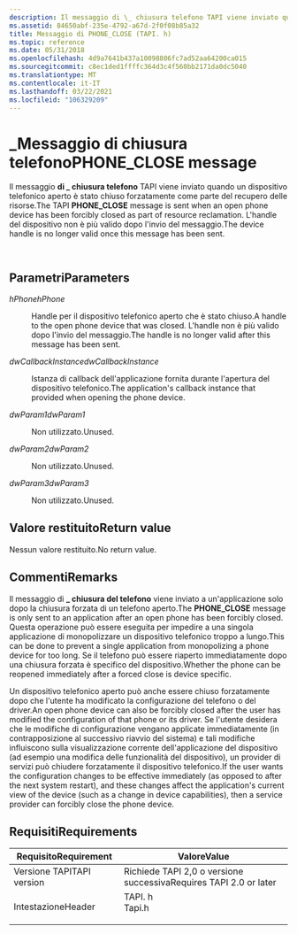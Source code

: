```yaml
---
description: Il messaggio di \_ chiusura telefono TAPI viene inviato quando un dispositivo telefonico aperto è stato chiuso forzatamente come parte del recupero delle risorse. L'handle del dispositivo non è più valido dopo l'invio del messaggio.
ms.assetid: 84650abf-235e-4792-a67d-2f0f08b85a32
title: Messaggio di PHONE_CLOSE (TAPI. h)
ms.topic: reference
ms.date: 05/31/2018
ms.openlocfilehash: 4d9a7641b437a10098806fc7ad52aa64200ca015
ms.sourcegitcommit: c8ec1ded1ffffc364d3c4f560bb2171da0dc5040
ms.translationtype: MT
ms.contentlocale: it-IT
ms.lasthandoff: 03/22/2021
ms.locfileid: "106329209"
---
```

# <a name="phone_close-message"></a><span data-ttu-id="7aeab-104">\_Messaggio di chiusura telefono</span><span class="sxs-lookup"><span data-stu-id="7aeab-104">PHONE\_CLOSE message</span></span>

<span data-ttu-id="7aeab-105">Il messaggio **di \_ chiusura telefono** TAPI viene inviato quando un dispositivo telefonico aperto è stato chiuso forzatamente come parte del recupero delle risorse.</span><span class="sxs-lookup"><span data-stu-id="7aeab-105">The TAPI **PHONE\_CLOSE** message is sent when an open phone device has been forcibly closed as part of resource reclamation.</span></span> <span data-ttu-id="7aeab-106">L'handle del dispositivo non è più valido dopo l'invio del messaggio.</span><span class="sxs-lookup"><span data-stu-id="7aeab-106">The device handle is no longer valid once this message has been sent.</span></span>


```C++
            
```



## <a name="parameters"></a><span data-ttu-id="7aeab-107">Parametri</span><span class="sxs-lookup"><span data-stu-id="7aeab-107">Parameters</span></span>

<dl> <dt>

<span data-ttu-id="7aeab-108">*hPhone*</span><span class="sxs-lookup"><span data-stu-id="7aeab-108">*hPhone*</span></span> 
</dt> <dd>

<span data-ttu-id="7aeab-109">Handle per il dispositivo telefonico aperto che è stato chiuso.</span><span class="sxs-lookup"><span data-stu-id="7aeab-109">A handle to the open phone device that was closed.</span></span> <span data-ttu-id="7aeab-110">L'handle non è più valido dopo l'invio del messaggio.</span><span class="sxs-lookup"><span data-stu-id="7aeab-110">The handle is no longer valid after this message has been sent.</span></span>

</dd> <dt>

<span data-ttu-id="7aeab-111">*dwCallbackInstance*</span><span class="sxs-lookup"><span data-stu-id="7aeab-111">*dwCallbackInstance*</span></span> 
</dt> <dd>

<span data-ttu-id="7aeab-112">Istanza di callback dell'applicazione fornita durante l'apertura del dispositivo telefonico.</span><span class="sxs-lookup"><span data-stu-id="7aeab-112">The application's callback instance that provided when opening the phone device.</span></span>

</dd> <dt>

<span data-ttu-id="7aeab-113">*dwParam1*</span><span class="sxs-lookup"><span data-stu-id="7aeab-113">*dwParam1*</span></span> 
</dt> <dd>

<span data-ttu-id="7aeab-114">Non utilizzato.</span><span class="sxs-lookup"><span data-stu-id="7aeab-114">Unused.</span></span>

</dd> <dt>

<span data-ttu-id="7aeab-115">*dwParam2*</span><span class="sxs-lookup"><span data-stu-id="7aeab-115">*dwParam2*</span></span> 
</dt> <dd>

<span data-ttu-id="7aeab-116">Non utilizzato.</span><span class="sxs-lookup"><span data-stu-id="7aeab-116">Unused.</span></span>

</dd> <dt>

<span data-ttu-id="7aeab-117">*dwParam3*</span><span class="sxs-lookup"><span data-stu-id="7aeab-117">*dwParam3*</span></span> 
</dt> <dd>

<span data-ttu-id="7aeab-118">Non utilizzato.</span><span class="sxs-lookup"><span data-stu-id="7aeab-118">Unused.</span></span>

</dd> </dl>

## <a name="return-value"></a><span data-ttu-id="7aeab-119">Valore restituito</span><span class="sxs-lookup"><span data-stu-id="7aeab-119">Return value</span></span>

<span data-ttu-id="7aeab-120">Nessun valore restituito.</span><span class="sxs-lookup"><span data-stu-id="7aeab-120">No return value.</span></span>

## <a name="remarks"></a><span data-ttu-id="7aeab-121">Commenti</span><span class="sxs-lookup"><span data-stu-id="7aeab-121">Remarks</span></span>

<span data-ttu-id="7aeab-122">Il messaggio di **\_ chiusura del telefono** viene inviato a un'applicazione solo dopo la chiusura forzata di un telefono aperto.</span><span class="sxs-lookup"><span data-stu-id="7aeab-122">The **PHONE\_CLOSE** message is only sent to an application after an open phone has been forcibly closed.</span></span> <span data-ttu-id="7aeab-123">Questa operazione può essere eseguita per impedire a una singola applicazione di monopolizzare un dispositivo telefonico troppo a lungo.</span><span class="sxs-lookup"><span data-stu-id="7aeab-123">This can be done to prevent a single application from monopolizing a phone device for too long.</span></span> <span data-ttu-id="7aeab-124">Se il telefono può essere riaperto immediatamente dopo una chiusura forzata è specifico del dispositivo.</span><span class="sxs-lookup"><span data-stu-id="7aeab-124">Whether the phone can be reopened immediately after a forced close is device specific.</span></span>

<span data-ttu-id="7aeab-125">Un dispositivo telefonico aperto può anche essere chiuso forzatamente dopo che l'utente ha modificato la configurazione del telefono o del driver.</span><span class="sxs-lookup"><span data-stu-id="7aeab-125">An open phone device can also be forcibly closed after the user has modified the configuration of that phone or its driver.</span></span> <span data-ttu-id="7aeab-126">Se l'utente desidera che le modifiche di configurazione vengano applicate immediatamente (in contrapposizione al successivo riavvio del sistema) e tali modifiche influiscono sulla visualizzazione corrente dell'applicazione del dispositivo (ad esempio una modifica delle funzionalità del dispositivo), un provider di servizi può chiudere forzatamente il dispositivo telefonico.</span><span class="sxs-lookup"><span data-stu-id="7aeab-126">If the user wants the configuration changes to be effective immediately (as opposed to after the next system restart), and these changes affect the application's current view of the device (such as a change in device capabilities), then a service provider can forcibly close the phone device.</span></span>

## <a name="requirements"></a><span data-ttu-id="7aeab-127">Requisiti</span><span class="sxs-lookup"><span data-stu-id="7aeab-127">Requirements</span></span>



| <span data-ttu-id="7aeab-128">Requisito</span><span class="sxs-lookup"><span data-stu-id="7aeab-128">Requirement</span></span> | <span data-ttu-id="7aeab-129">Valore</span><span class="sxs-lookup"><span data-stu-id="7aeab-129">Value</span></span> |
|-------------------------|-----------------------------------------------------------------------------------|
| <span data-ttu-id="7aeab-130">Versione TAPI</span><span class="sxs-lookup"><span data-stu-id="7aeab-130">TAPI version</span></span><br/> | <span data-ttu-id="7aeab-131">Richiede TAPI 2,0 o versione successiva</span><span class="sxs-lookup"><span data-stu-id="7aeab-131">Requires TAPI 2.0 or later</span></span><br/>                                             |
| <span data-ttu-id="7aeab-132">Intestazione</span><span class="sxs-lookup"><span data-stu-id="7aeab-132">Header</span></span><br/>       | <dl> <span data-ttu-id="7aeab-133"><dt>TAPI. h</dt></span><span class="sxs-lookup"><span data-stu-id="7aeab-133"><dt>Tapi.h</dt></span></span> </dl> |



 

 




